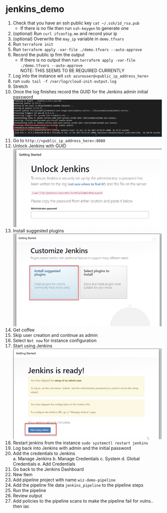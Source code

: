 # jenkins_demo

1. Check that you have an ssh public key `cat ~/.ssh/id_rsa.pub`<br>
    * If there is no file then run `ssh-keygen` to generate one<br>
2. (optional) Run `curl ifconfig.me` and record your ip<br>
3. (optional) Overwrite the `may_ip` variable in `demo.tfvars`<br>
4. Run `terraform init`<br>
5. Run `terraform apply -var-file ./demo.tfvars --auto-approve`<br>
6. Record the public ip frm the output<br>
    * If there is no output then run `terraform apply -var-file ./demo.tfvars --auto-approve`<br>
    NOTE: THIS SEEMS TO BE REQUIRED CURRENTLY<br>
7. Log into the instance wit `ssh azureuser@<public_ip_address_here>`<br>
8. run `sudo tail -f /var/log/cloud-init-output.log`<br>
9. Stretch<br>
10. Once the log finishes record the GUID for the Jenkins admin initial password<br>
![](./images/cloud_init_complete.png)<br>
11. Go to `http://<public_ip_address_here>:8080`<br>
12. Unlock Jenkins with GUID<br>
![](./images/unlock_jenkins.png)<br>
13. Install suggested plugins<br>
![](./images/install_plugins.png)<br>
14. Get coffee<br>
15. Skip user creation and continue as admin<br>
16. Select `Not now` for instance configuration<br>
17. Start using Jenkins<br>
![](./images/start_using_jenkins.png)<br>
18. Restart jenkins from the instance `sudo systemctl restart jenkins`<br>
19. Log back into Jenkins with admin and the initial password
20. Add the credentials to Jenkins<br>
    a. Manage Jenkins
    b. Manage Credentials
    c. System
    d. Global Credentials
    e. Add Credentials
21. Go back to the Jenkins Dashboard
22. New Item
23. Add pipeline project with name `wiz-demo-pipeline` 
24. Add the pipeline file data `jenkins_pipeline` to the pipeline steps
25. Run the pipeline
26. Review output
27. Add policies to the pipeline scans to make the pipeline fail for vulns.. then iac
